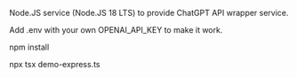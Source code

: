 Node.JS service (Node.JS 18 LTS) to provide ChatGPT API wrapper service.

Add .env with your own OPENAI_API_KEY to make it work.

npm install

npx tsx demo-express.ts

